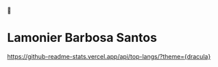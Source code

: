 🚀<h1>Lamonier Barbosa Santos</h1>






https://github-readme-stats.vercel.app/api/top-langs/?theme={dracula}
